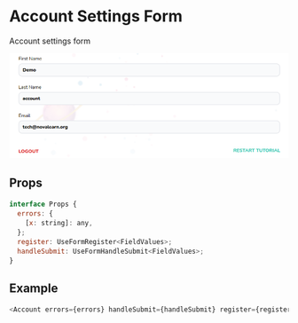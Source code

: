 # Account Settings Form

Account settings form

![](./readmeIMG/2023-02-22-11-43-15.png)

## Props

```js
interface Props {
  errors: {
    [x: string]: any,
  };
  register: UseFormRegister<FieldValues>;
  handleSubmit: UseFormHandleSubmit<FieldValues>;
}
```

## Example

```js
<Account errors={errors} handleSubmit={handleSubmit} register={register} />
```
